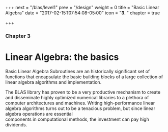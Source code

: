 +++
next = "/blas/level1"
prev = "/design"
weight = 0
title = "Basic Linear Algebra"
date = "2017-02-15T07:54:08-05:00"
icon = "<b>3. </b>"
chapter = true

+++

### Chapter 3

# Linear Algebra: the basics

Basic Linear Algebra Subroutines are an historically significant set of
functions that encapsulate the basic building blocks of a large collection
of linear algebra algorithms and implementation.

The BLAS library has proven to be a very productive mechanism to create and disseminate highly optimized
numerical libraries to a plethora of computer architectures and machines. Writing high-performance linear
algebra algorithms turns out to be a tenacious problem, but since linear algebra operations are essential  
components in computational methods, the investment can pay high dividends. 
